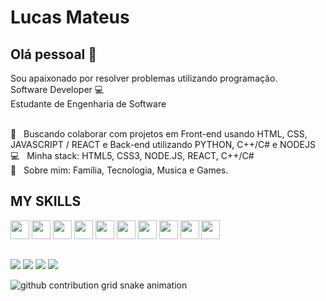 


# Lucas Mateus

## Olá pessoal 👋
Sou apaixonado por resolver problemas utilizando programação.
<br />
Software Developer :computer:
<br />
Estudante de Engenharia de Software
<br />


 <br/> :purple_heart: &nbsp; Buscando colaborar com projetos em Front-end usando HTML, CSS, JAVASCRIPT / REACT e Back-end utilizando PYTHON, C++/C# e NODEJS
 <br/> :computer: &nbsp; Minha stack: HTML5, CSS3, NODE.JS, REACT, C++/C#
 <br/> 💬  &nbsp; Sobre mim: Família, Tecnologia, Musica e Games.

  
## MY SKILLS
 
<div>
<img width="30px" src="https://cdn.jsdelivr.net/gh/devicons/devicon/icons/typescript/html-original.svg" />
<img width="30px" src="https://cdn.jsdelivr.net/gh/devicons/devicon/icons/typescript/css-original.svg" />
<img width="30px" src="https://cdn.jsdelivr.net/gh/devicons/devicon/icons/javascript/javascript-original.svg" />
<img width="30px" src="https://cdn.jsdelivr.net/gh/devicons/devicon/icons/nodejs/nodejs-original.svg" />
<img width="30px" src="https://cdn.jsdelivr.net/gh/devicons/devicon/icons/react/react-original.svg" />
<img width="30px" src="https://cdn.jsdelivr.net/gh/devicons/devicon/icons/docker/cpp-original.svg" />
<img width="30px" src="https://cdn.jsdelivr.net/gh/devicons/devicon/icons/docker/csharp-original.svg" />
<img width="30px" src="https://cdn.jsdelivr.net/gh/devicons/devicon/icons/docker/python-original.svg" />
<img width="30px" src="https://cdn.jsdelivr.net/gh/devicons/devicon/icons/docker/sql-original.svg" />
<img width="30px" src="https://cdn.jsdelivr.net/gh/devicons/devicon/icons/docker/mongodb-original.svg" />
 
</div>
 
##

<div>
 <a href="https://api.whatsapp.com/send?phone=5586995178556"><img src="https://img.shields.io/badge/WhatsApp-25D366?style=for-the-badge&logo=whatsapp&logoColor=white" /></a>
 <a href="https://www.instagram.com/luckcastle"><img src="https://img.shields.io/badge/Instagram-E4405F?style=for-the-badge&logo=instagram&logoColor=white" /></a>
 <a href="luckcastle@outlook.com"><img src="https://img.shields.io/badge/Gmail-D14836?style=for-the-badge&logo=gmail&logoColor=white" /></a>
 <a href="https://www.linkedin.com/in/lucas-mateus-alves-da-silva-077b82220/"><img src="https://img.shields.io/badge/LinkedIn-0077B5?style=for-the-badge&logo=linkedin&logoColor=white" /></a>
</div>

<!-- github workflow  -->

 ![github contribution grid snake animation](https://raw.githubusercontent.com/suiraddesu/suiraddesu/output/github-contribution-grid-snake.svg)
